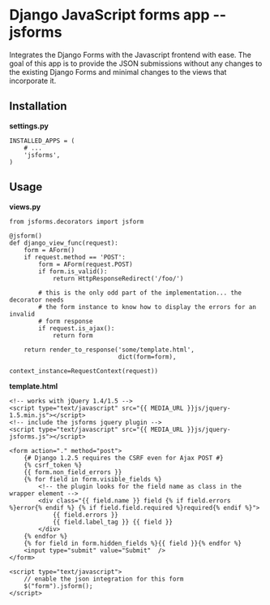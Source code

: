 Django JavaScript forms app -- jsforms
=======================================

Integrates the Django Forms with the Javascript frontend with ease. The goal of this app is to provide
the JSON submissions without any changes to the existing Django Forms and minimal changes to the views
that incorporate it.

Installation
------------

**settings.py**

    INSTALLED_APPS = (
        # ...
        'jsforms',
    )


Usage
-----

**views.py**

    from jsforms.decorators import jsform
    
    @jsform()
    def django_view_func(request):
        form = AForm()
        if request.method == 'POST':
            form = AForm(request.POST)
            if form.is_valid():
                return HttpResponseRedirect('/foo/')
        
            # this is the only odd part of the implementation... the decorator needs
            # the form instance to know how to display the errors for an invalid 
            # form response
            if request.is_ajax():
                return form

        return render_to_response('some/template.html', 
                                  dict(form=form), 
                                  context_instance=RequestContext(request))

**template.html**

    <!-- works with jQuery 1.4/1.5 -->
    <script type="text/javascript" src="{{ MEDIA_URL }}js/jquery-1.5.min.js"></script>
    <!-- include the jsforms jquery plugin -->
    <script type="text/javascript" src="{{ MEDIA_URL }}js/jquery-jsforms.js"></script>
    
    <form action="." method="post">
        {# Django 1.2.5 requires the CSRF even for Ajax POST #}
        {% csrf_token %}
        {{ form.non_field_errors }}
        {% for field in form.visible_fields %}
            <!-- the plugin looks for the field name as class in the wrapper element -->
            <div class="{{ field.name }} field {% if field.errors %}error{% endif %} {% if field.field.required %}required{% endif %}">
                {{ field.errors }}
                {{ field.label_tag }} {{ field }}
            </div>
        {% endfor %}
        {% for field in form.hidden_fields %}{{ field }}{% endfor %}
        <input type="submit" value="Submit"  />
    </form>
    
    <script type="text/javascript">
        // enable the json integration for this form
        $("form").jsform();
    </script>

